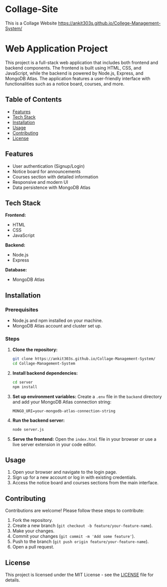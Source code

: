 # Collage-Site
This is a Collage Website
https://ankit303s.github.io/College-Management-System/

# Web Application Project

This project is a full-stack web application that includes both frontend and backend components. The frontend is built using HTML, CSS, and JavaScript, while the backend is powered by Node.js, Express, and MongoDB Atlas. The application features a user-friendly interface with functionalities such as a notice board, courses, and more.

## Table of Contents

- [Features](#features)
- [Tech Stack](#tech-stack)
- [Installation](#installation)
- [Usage](#usage)
- [Contributing](#contributing)
- [License](#license)

## Features

- User authentication (Signup/Login)
- Notice board for announcements
- Courses section with detailed information
- Responsive and modern UI
- Data persistence with MongoDB Atlas

## Tech Stack

**Frontend:**
- HTML
- CSS
- JavaScript

**Backend:**
- Node.js
- Express

**Database:**
- MongoDB Atlas

## Installation

### Prerequisites

- Node.js and npm installed on your machine.
- MongoDB Atlas account and cluster set up.

### Steps

1. **Clone the repository:**
    ```bash
    git clone https://ankit303s.github.io/Collage-Management-System/
    cd Collage-Management-System
    ```

2. **Install backend dependencies:**
    ```bash
    cd server
    npm install
    ```

3. **Set up environment variables:**
    Create a `.env` file in the `backend` directory and add your MongoDB Atlas connection string:
    ```env
    MONGO_URI=your-mongodb-atlas-connection-string
    ```

4. **Run the backend server:**
    ```bash
    node server.js
    ```

5. **Serve the frontend:**
    Open the `index.html` file in your browser or use a live server extension in your code editor.

## Usage

1. Open your browser and navigate to the login page.
2. Sign up for a new account or log in with existing credentials.
3. Access the notice board and courses sections from the main interface.


## Contributing

Contributions are welcome! Please follow these steps to contribute:

1. Fork the repository.
2. Create a new branch (`git checkout -b feature/your-feature-name`).
3. Make your changes.
4. Commit your changes (`git commit -m 'Add some feature'`).
5. Push to the branch (`git push origin feature/your-feature-name`).
6. Open a pull request.

## License

This project is licensed under the MIT License - see the [LICENSE](LICENSE) file for details.




